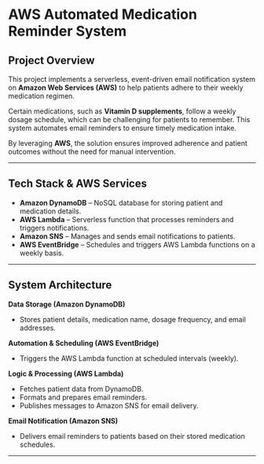 #  AWS Automated Medication Reminder System  

##  Project Overview  
This project implements a serverless, event-driven email notification system on **Amazon Web Services (AWS)** to help patients adhere to their weekly medication regimen.  

Certain medications, such as **Vitamin D supplements**, follow a weekly dosage schedule, which can be challenging for patients to remember. This system automates email reminders to ensure timely medication intake.  

By leveraging **AWS**, the solution ensures improved adherence and patient outcomes without the need for manual intervention.  

---

##  Tech Stack & AWS Services  

- **Amazon DynamoDB** – NoSQL database for storing patient and medication details.  
- **AWS Lambda** – Serverless function that processes reminders and triggers notifications.  
- **Amazon SNS** – Manages and sends email notifications to patients.  
- **AWS EventBridge** – Schedules and triggers AWS Lambda functions on a weekly basis.  

---

##  System Architecture  

   **Data Storage (Amazon DynamoDB)**  
   - Stores patient details, medication name, dosage frequency, and email addresses.
     
   **Automation & Scheduling (AWS EventBridge)**  
   - Triggers the AWS Lambda function at scheduled intervals (weekly).
   
   **Logic & Processing (AWS Lambda)**  
   - Fetches patient data from DynamoDB.  
   - Formats and prepares email reminders.  
   - Publishes messages to Amazon SNS for email delivery.     

   **Email Notification (Amazon SNS)**  
   - Delivers email reminders to patients based on their stored medication schedules.  

---

 
